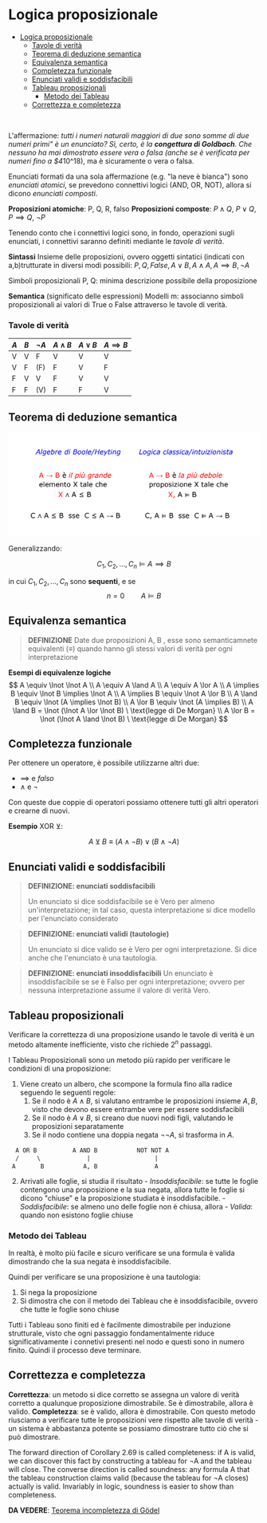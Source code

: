 # Logica proposizionale
- [Logica proposizionale](#logica-proposizionale)
    - [Tavole di verità](#tavole-di-verità)
  - [Teorema di deduzione semantica](#teorema-di-deduzione-semantica)
  - [Equivalenza semantica](#equivalenza-semantica)
  - [Completezza funzionale](#completezza-funzionale)
  - [Enunciati validi e soddisfacibili](#enunciati-validi-e-soddisfacibili)
  - [Tableau proposizionali](#tableau-proposizionali)
    - [Metodo dei Tableau](#metodo-dei-tableau)
  - [Correttezza e completezza](#correttezza-e-completezza)
<br>


L'affermazione: *tutti i numeri naturali maggiori di due sono somme di due numeri primi" è un enunciato?
Sì, certo, è la **congettura di Goldbach**. Che nessuno ha mai dimostrato essere vera o falsa (anche se è verificata per numeri fino a $4*10^18), ma è sicuramente o vera o falsa.

Enunciati formati da una sola affermazione (e.g. "la neve è bianca") sono *enunciati atomici*, se prevedono connettivi logici (AND, OR, NOT), allora si dicono *enunciati composti*.

**Proposizioni atomiche**: P, Q, R, falso 
**Proposizioni composte**: $P \land Q$, $P \lor Q$, $P \implies Q$, $\lnot P$

Tenendo conto che i connettivi logici sono, in fondo, operazioni sugli enunciati, i connettivi saranno definiti mediante le *tavole di verità*.

**Sintassi**
Insieme delle proposizioni, ovvero oggetti sintatici (indicati con a,b)trutturate in diversi modi possibili: $P, Q, False, A \lor B, A \land A, A \implies B, \lnot A$

Simboli proposizionali P, Q: minima descrizione possibile della proposizione

**Semantica** (significato delle espressioni)
Modelli m: associanno simboli proposizionali ai valori di True o False attraverso le tavole di verità.

### Tavole di verità

| $A$ 	| $B$ 	| $\lnot A$ 	| $A \land B$ 	| $A \lor B$ 	| $A \implies B$ 	|
|---	|---	|---	|---	|---	|---	|
| V 	| V 	| F 	| V 	| V 	| V 	|
| V 	| F 	| (F) 	| F 	| V 	| F 	|
| F 	| V 	|  V 	| F 	| V 	| V 	|
| F 	| F 	| (V) 	| F 	| F 	| V 	|


## Teorema di deduzione semantica
![Teorema Deduzione semantica](assets/teorema_deduzione_semantica.png)

Generalizzando:

$$
C_{1}, C_{2}, \dots, C_{n} \models A \implies B
$$

in cui $C_{1}, C_{2}, \dots, C_{n}$ sono **sequenti**, e se 
$$
n = 0 \quad \quad A \models B
$$


## Equivalenza semantica
> **DEFINIZIONE**
> Date due proposizioni A, B , esse sono semanticamnete equivalenti ($\equiv$) quando hanno gli stessi valori di verità per ogni interpretazione

**Esempi di equivalenze logiche**
$$
A \equiv \lnot \lnot A
\\
A \equiv A \land A
\\
A \equiv A \lor A
\\
A \implies B \equiv \lnot B \implies \lnot A
\\
A \implies B \equiv \lnot A \lor B
\\
A \land B \equiv \lnot (A \implies \lnot B)
\\
A \lor B \equiv \lnot (A \implies B)
\\
A \land B = \lnot (\lnot A \lor \lnot B) \ \text{legge di De Morgan}
\\
A \lor B = \lnot (\lnot A \land \lnot B) \ \text{legge di De Morgan}
$$

## Completezza funzionale
Per ottenere un operatore, è possibile utilizzarne altri due:
-  $\implies$ e $falso$
-  $\land$ e $\lnot$

Con queste due coppie di operatori possiamo ottenere tutti gli altri operatori e crearne di nuovi.

**Esempio**
XOR $\veebar$:

$$
A \veebar B \equiv (A \land \lnot B) \lor (B \land \lnot A)
$$

## Enunciati validi e soddisfacibili
>**DEFINIZIONE: enunciati soddisfacibili**
> 
> Un enunciato si dice soddisfacibile se è Vero per almeno un'interpretazione; in tal caso, questa interpretazione si dice modello per l'enunciato considerato

>**DEFINIZIONE: enunciati validi (tautologie)**
> 
> Un enunciato si dice valido se è Vero per ogni interpretazione. Si dice anche che l'enunciato è una tautologia.

>**DEFINIZIONE: enunciati insoddisfacibili**
> Un enunciato è insoddisfacibile se se è Falso per ogni interpretazione; ovvero per nessuna interpretazione assume il valore di verità Vero.

## Tableau proposizionali
Verificare la correttezza di una proposizione usando le tavole di verità è un metodo altamente inefficiente, visto che richiede $2^n$ passaggi. 

I Tableau Proposizionali sono un metodo più rapido per verificare le condizioni di una proposizione:
1. Viene creato un albero, che scompone la formula fino alla radice seguendo le seguenti regole:
   1. Se il nodo è $A \land B$, si valutano entrambe le proposizioni insieme $A,B$, visto che devono essere entrambe vere per essere soddisfacibili
   2. Se il nodo è $A \lor B$, si creano due nuovi nodi figli, valutando le proposizioni separatamente
   3. Se il nodo contiene una doppia negata $\lnot \lnot A$, si trasforma in $A$.

```
  A OR B          A AND B           NOT NOT A
  /     \             |                  |
 A       B           A, B                A
```

2. Arrivati alle foglie, si studia il risultato
        - *Insoddisfacibile*: se tutte le foglie contengono una proposizione e la sua negata, allora tutte le foglie si dicono "chiuse" e la proposizione studiata è insoddisfacibile.
        - *Soddisfacibile*: se almeno uno delle foglie non è chiusa, allora 
        - *Valida*: quando non esistono foglie chiuse

### Metodo dei Tableau
In realtà, è molto più facile e sicuro verificare se una formula è valida dimostrando che la sua negata è insoddisfacibile.

Quindi per verificare se una proposizione è una tautologia:
1. Si nega la proposizione
2. Si dimostra che con il metodo dei Tableau che è insoddisfacibile, ovvero che tutte le foglie sono chiuse

Tutti i Tableau sono finiti ed è facilmente dimostrabile per induzione strutturale, visto che ogni passaggio fondamentalmente riduce significativamente i connetivi presenti nel nodo e questi sono in numero finito. Quindi il processo deve terminare.

## Correttezza e completezza
**Correttezza**: un metodo si dice corretto se assegna un valore di verità corretto a qualunque proposizione dimostrabile. Se è dimostrabile, allora è valido.
**Completezza**:  se è valido, allora è dimostrabile.  Con questo metodo riusciamo a verificare tutte le proposizioni vere rispetto alle tavole di verità - un sistema è abbastanza potente se possiamo dimostrare tutto ciò che si può dimostrare.


The forward direction of Corollary 2.69 is called completeness: if A is valid, we can discover this fact by constructing a tableau for ¬A and the tableau will close. The converse direction is called soundness: any formula A that the tableau construction claims valid (because the tableau for ¬A closes) actually is valid. Invariably in logic, soundness is easier to show than completeness.

**DA VEDERE**: [Teorema incompletezza di Gödel](https://www.youtube.com/watch?v=I4pQbo5MQOs)

 